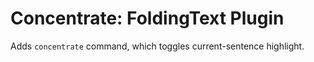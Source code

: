# Concentrate: FoldingText Plugin

Adds `concentrate` command, which toggles current-sentence highlight.
